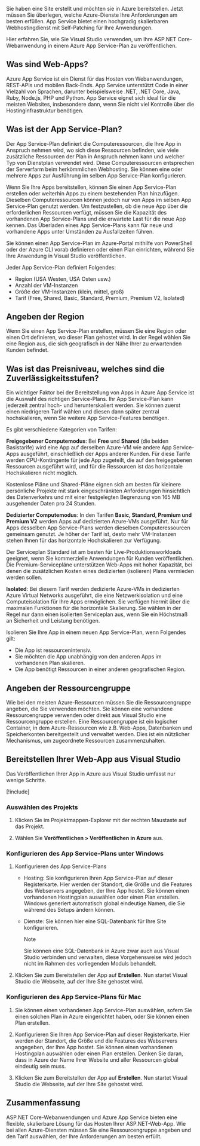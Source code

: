 Sie haben eine Site erstellt und möchten sie in Azure bereitstellen. Jetzt müssen Sie überlegen, welche Azure-Dienste Ihre Anforderungen am besten erfüllen. App Service bietet einen hochgradig skalierbaren Webhostingdienst mit Self-Patching für Ihre Anwendungen.

Hier erfahren Sie, wie Sie Visual Studio verwenden, um Ihre ASP.NET Core-Webanwendung in einem Azure App Service-Plan zu veröffentlichen.

## <a name="what-is-web-apps"></a>Was sind Web-Apps?

Azure App Service ist ein Dienst für das Hosten von Webanwendungen, REST-APIs und mobilen Back-Ends. App Service unterstützt Code in einer Vielzahl von Sprachen, darunter beispielsweise .NET, .NET Core, Java, Ruby, Node.js, PHP und Python. App Service eignet sich ideal für die meisten Websites, insbesondere dann, wenn Sie nicht viel Kontrolle über die Hostinginfrastruktur benötigen.

## <a name="what-is-the-app-service-plan"></a>Was ist der App Service-Plan?

Der App Service-Plan definiert die Computeressourcen, die Ihre App in Anspruch nehmen wird, wo sich diese Ressourcen befinden, wie viele zusätzliche Ressourcen der Plan in Anspruch nehmen kann und welcher Typ von Dienstplan verwendet wird. Diese Computeressourcen entsprechen der Serverfarm beim herkömmlichen Webhosting. Sie können eine oder mehrere Apps zur Ausführung im selben App Service-Plan konfigurieren.

Wenn Sie Ihre Apps bereitstellen, können Sie einen App Service-Plan erstellen oder weiterhin Apps zu einem bestehenden Plan hinzufügen.  Dieselben Computeressourcen können jedoch nur von Apps im selben App Service-Plan genutzt werden. Um festzustellen, ob die neue App über die erforderlichen Ressourcen verfügt, müssen Sie die Kapazität des vorhandenen App Service-Plans und die erwartete Last für die neue App kennen. Das Überladen eines App Service-Plans kann für neue und vorhandene Apps unter Umständen zu Ausfallzeiten führen.

Sie können einen App Service-Plan im Azure-Portal mithilfe von PowerShell oder der Azure CLI vorab definieren oder einen Plan einrichten, während Sie Ihre Anwendung in Visual Studio veröffentlichen.

Jeder App Service-Plan definiert Folgendes:

- Region (USA Westen, USA Osten usw.)
- Anzahl der VM-Instanzen
- Größe der VM-Instanzen (klein, mittel, groß)
- Tarif (Free, Shared, Basic, Standard, Premium, Premium V2, Isolated)

## <a name="specify-the-region"></a>Angeben der Region

Wenn Sie einen App Service-Plan erstellen, müssen Sie eine Region oder einen Ort definieren, wo dieser Plan gehostet wird. In der Regel wählen Sie eine Region aus, die sich geografisch in der Nähe Ihrer zu erwartenden Kunden befindet.

## <a name="what-are-the-pricing-and-reliability-levels"></a>Was ist das Preisniveau, welches sind die Zuverlässigkeitsstufen?

Ein wichtiger Faktor bei der Bereitstellung von Apps in Azure App Service ist die Auswahl des richtigen Service-Plans. Ihr App Service-Plan kann jederzeit zentral hoch- und herunterskaliert werden. Sie können zuerst einen niedrigeren Tarif wählen und diesen dann später zentral hochskalieren, wenn Sie weitere App Service-Features benötigen.

Es gibt verschiedene Kategorien von Tarifen:

**Freigegebener Computemodus**: Bei **Free** und **Shared** (die beiden Basistarife) wird eine App auf derselben Azure-VM wie andere App Service-Apps ausgeführt, einschließlich der Apps anderer Kunden. Für diese Tarife werden CPU-Kontingente für jede App zugeteilt, die auf den freigegebenen Ressourcen ausgeführt wird, und für die Ressourcen ist das horizontale Hochskalieren nicht möglich.

Kostenlose Pläne und Shared-Pläne eignen sich am besten für kleinere persönliche Projekte mit stark eingeschränkten Anforderungen hinsichtlich des Datenverkehrs und mit einer festgelegten Begrenzung von 165 MB ausgehender Daten pro 24 Stunden.

**Dedizierter Computemodus**: In den Tarifen **Basic, Standard, Premium und Premium V2** werden Apps auf dedizierten Azure-VMs ausgeführt. Nur für Apps desselben App Service-Plans werden dieselben Computeressourcen gemeinsam genutzt. Je höher der Tarif ist, desto mehr VM-Instanzen stehen Ihnen für das horizontale Hochskalieren zur Verfügung.

Der Serviceplan Standard ist am besten für Live-Produktionsworkloads geeignet, wenn Sie kommerzielle Anwendungen für Kunden veröffentlichen.
Die Premium-Servicepläne unterstützen Web-Apps mit hoher Kapazität, bei denen die zusätzlichen Kosten eines dedizierten (isolieren) Plans vermieden werden sollen.

**Isolated**: Bei diesem Tarif werden dedizierte Azure-VMs in dedizierten Azure Virtual Networks ausgeführt, die eine Netzwerkisolation und eine Computeisolation für Ihre Apps ermöglichen. Sie verfügen hiermit über die maximalen Funktionen für die horizontale Skalierung. Sie wählen in der Regel nur dann einen isolierten Serviceplan aus, wenn Sie ein Höchstmaß an Sicherheit und Leistung benötigen.

Isolieren Sie Ihre App in einem neuen App Service-Plan, wenn Folgendes gilt:

- Die App ist ressourcenintensiv.
- Sie möchten die App unabhängig von den anderen Apps im vorhandenen Plan skalieren.
- Die App benötigt Ressourcen in einer anderen geografischen Region.

## <a name="specify-the-resource-group"></a>Angeben der Ressourcengruppe

Wie bei den meisten Azure-Ressourcen müssen Sie die Ressourcengruppe angeben, die Sie verwenden möchten. Sie können eine vorhandene Ressourcengruppe verwenden oder direkt aus Visual Studio eine Ressourcengruppe erstellen. Eine Ressourcengruppe ist ein logischer Container, in dem Azure-Ressourcen wie z.B. Web-Apps, Datenbanken und Speicherkonten bereitgestellt und verwaltet werden. Dies ist ein nützlicher Mechanismus, um zugeordnete Ressourcen zusammenzuhalten.

## <a name="deploy-your-web-app-from-visual-studio"></a>Bereitstellen Ihrer Web-App aus Visual Studio

Das Veröffentlichen Ihrer App in Azure aus Visual Studio umfasst nur wenige Schritte.

[!include[](../../../includes/azure-sandbox-activate.md)]

### <a name="select-the-project"></a>Auswählen des Projekts

1. Klicken Sie im Projektmappen-Explorer mit der rechten Maustaste auf das Projekt.

1. Wählen Sie **Veröffentlichen > Veröffentlichen in Azure** aus.

### <a name="configure-the-app-service-plan-in-windows"></a>Konfigurieren des App Service-Plans unter Windows

1. Konfigurieren des App Service-Plans

    - Hosting: Sie konfigurieren Ihren App Service-Plan auf dieser Registerkarte. Hier werden der Standort, die Größe und die Features des Webservers angegeben, der Ihre App hostet. Sie können einen vorhandenen Hostingplan auswählen oder einen Plan erstellen. Windows generiert automatisch global eindeutige Namen, die Sie während des Setups ändern können.
    - Dienste: Sie können hier eine SQL-Datenbank für Ihre Site konfigurieren.

        > [!NOTE]
        > Sie können eine SQL-Datenbank in Azure zwar auch aus Visual Studio verbinden und verwalten, diese Vorgehensweise wird jedoch nicht im Rahmen des vorliegenden Moduls behandelt.

1. Klicken Sie zum Bereitstellen der App auf **Erstellen**. Nun startet Visual Studio die Webseite, auf der Ihre Site gehostet wird.

### <a name="configure-the-app-service-plan-for-mac"></a>Konfigurieren des App Service-Plans für Mac

1. Sie können einen vorhandenen App Service-Plan auswählen, sofern Sie einen solchen Plan in Azure eingerichtet haben, oder Sie können einen Plan erstellen.

1. Konfigurieren Sie Ihren App Service-Plan auf dieser Registerkarte. Hier werden der Standort, die Größe und die Features des Webservers angegeben, der Ihre App hostet. Sie können einen vorhandenen Hostingplan auswählen oder einen Plan erstellen. Denken Sie daran, dass in Azure der Name Ihrer Website und aller Ressourcen global eindeutig sein muss.

1. Klicken Sie zum Bereitstellen der App auf **Erstellen**. Nun startet Visual Studio die Webseite, auf der Ihre Site gehostet wird.

## <a name="summary"></a>Zusammenfassung

ASP.NET Core-Webanwendungen und Azure App Service bieten eine flexible, skalierbare Lösung für das Hosten Ihrer ASP.NET-Web-App. Wie bei allen Azure-Diensten müssen Sie eine Ressourcengruppe angeben und den Tarif auswählen, der Ihre Anforderungen am besten erfüllt.
